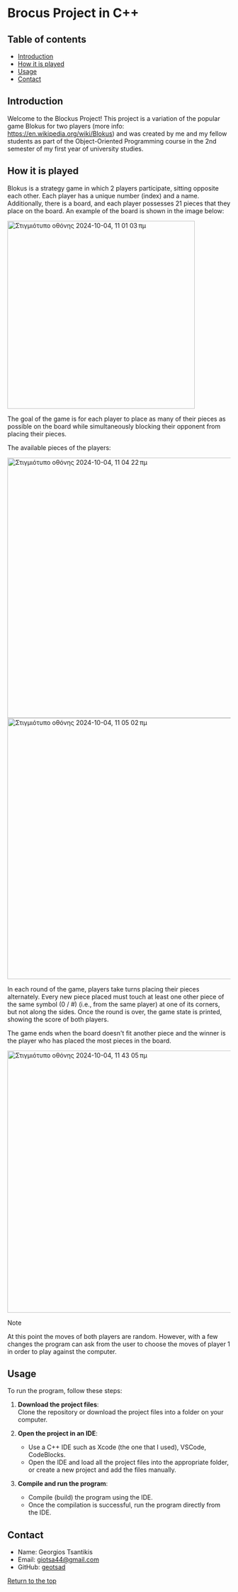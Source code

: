 # Brocus Project in C++

## Table of contents
- [Introduction](#introduction)
- [How it is played](#how-it-is-played)
- [Usage](#usage)
- [Contact](#contact)

## Introduction

Welcome to the Blockus Project! This project is a variation of the popular game Blokus for two players (more info: https://en.wikipedia.org/wiki/Blokus) and was created by me and my fellow students as part of the Object-Oriented Programming course in the 2nd semester of my first year of university studies.

## How it is played

Blokus is a strategy game in which 2 players participate, sitting opposite each other. Each player has a unique number (index) and a name. Additionally, there is a board, and each player possesses 21 pieces that they place on the board. An example of the board is shown in the image below:

<img width="423" alt="Στιγμιότυπο οθόνης 2024-10-04, 11 01 03 πμ" src="https://github.com/user-attachments/assets/4bd57670-2ecb-4941-8bce-85e85ba6f282">

The goal of the game is for each player to place as many of their pieces as possible on the board while simultaneously blocking their opponent from placing their pieces.

The available pieces of the players:

<img width="586" alt="Στιγμιότυπο οθόνης 2024-10-04, 11 04 22 πμ" src="https://github.com/user-attachments/assets/d07cfefc-41f5-4a7f-ad68-5fe4783b62a5">

<img width="588" alt="Στιγμιότυπο οθόνης 2024-10-04, 11 05 02 πμ" src="https://github.com/user-attachments/assets/6d68413d-a3d1-4849-bffb-4431dca307d2">

In each round of the game, players take turns placing their pieces alternately. Every new piece placed must touch at least one other piece of the same symbol (0 / #) (i.e., from the same player) at one of its corners, but not along the sides. Once the round is over, the game state is printed, showing the score of both players.

The game ends when the board doesn't fit another piece and the winner is the player who has placed the most pieces in the board.

<img width="590" alt="Στιγμιότυπο οθόνης 2024-10-04, 11 43 05 πμ" src="https://github.com/user-attachments/assets/72ef20d1-c5aa-4c14-954b-48b080813a85">


> [!NOTE]
> At this point the moves of both players are random. However, with a few changes the program can ask from the user to choose the moves of player 1 in order to play against the computer.


## Usage

To run the program, follow these steps:

1. **Download the project files**:  
   Clone the repository or download the project files into a folder on your computer.

2. **Open the project in an IDE**:  
   - Use a C++ IDE such as Xcode (the one that I used), VSCode, CodeBlocks.
   - Open the IDE and load all the project files into the appropriate folder, or create a new project and add the files manually.

3. **Compile and run the program**:  
   - Compile (build) the program using the IDE.  
   - Once the compilation is successful, run the program directly from the IDE.

## Contact

* Name: Georgios Tsantikis
* Email: giotsa44@gmail.com
* GitHub: [geotsad](https://github.com/geotsad/Academic-Projects)

[Return to the top](#table-of-contents)






